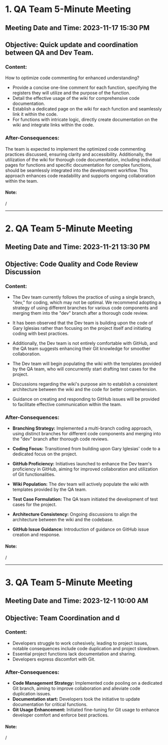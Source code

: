 # 1. QA Team 5-Minute Meeting 

## Meeting Date and Time: 2023-11-17 15:30 PM

## Objective: Quick update and coordination between QA and Dev Team.

### Content:
How to optimize code commenting for enhanced understanding?
- Provide a concise one-line comment for each function, specifying the registers they will utilize and the purpose of the function.
- Detail the effective usage of the wiki for comprehensive code documentation.
- Establish a dedicated page on the wiki for each function and seamlessly link it within the code.
- For functions with intricate logic, directly create documentation on the wiki and integrate links within the code.

### After-Consequences:

The team is expected to implement the optimized code commenting practices discussed, ensuring clarity and accessibility. Additionally, the utilization of the wiki for thorough code documentation, including individual pages for functions and specific documentation for complex functions, should be seamlessly integrated into the development workflow. This approach enhances code readability and supports ongoing collaboration within the team.


#### Note:
/

----

# 2. QA Team 5-Minute Meeting 

## Meeting Date and Time: 2023-11-21 13:30 PM

## Objective: Code Quality and Code Review Discussion

### Content:

- The Dev team currently follows the practice of using a single branch, "dev," for coding, which may not be optimal. We recommend adopting a strategy of using different branches for various code components and merging them into the "dev" branch after a thorough code review. 
  
- It has been observed that the Dev team is building upon the code of Gary Iglesias rather than focusing on the project itself and initiating coding with best practices. 
  
- Additionally, the Dev team is not entirely comfortable with GitHub, and the QA team suggests enhancing their Git knowledge for smoother collaboration.
  
- The Dev team will begin populating the wiki with the templates provided by the QA team, who will concurrently start drafting test cases for the project. 
  
- Discussions regarding the wiki's purpose aim to establish a consistent architecture between the wiki and the code for better comprehension.

- Guidance on creating and responding to GitHub issues will be provided to facilitate effective communication within the team.


### After-Consequences:

- **Branching Strategy:** Implemented a multi-branch coding approach, using distinct branches for different code components and merging into the "dev" branch after thorough code reviews.

- **Coding Focus:** Transitioned from building upon Gary Iglesias' code to a dedicated focus on the project.

- **GitHub Proficiency:** Initiatives launched to enhance the Dev team's proficiency in GitHub, aiming for improved collaboration and utilization of Git functionalities.

- **Wiki Population:** The dev team will actively populate the wiki with templates provided by the QA team.

- **Test Case Formulation:** The QA team initiated the development of test cases for the project.

- **Architecture Consistency:** Ongoing discussions to align the architecture between the wiki and the codebase.

- **GitHub Issue Guidance:** Introduction of guidance on GitHub issue creation and response.


#### Note:
/ 



----

# 3. QA Team 5-Minute Meeting 

## Meeting Date and Time: 2023-12-1 10:00 AM

## Objective: Team Coordination and d

### Content:
- Developers struggle to work cohesively, leading to project issues, notable consequences include code duplication and project slowdown.
- Essential project functions lack documentation and sharing.
- Developers express discomfort with Git.

### After-Consequences:
- **Code Management Strategy:** Implemented code pooling on a dedicated Git branch, aiming to improve collaboration and alleviate code duplication issues.
- **Documentation start:** Developers took the initiative to update documentation for critical functions.
- **Git Usage Enhancement:** Initiated fine-tuning for Git usage to enhance developer comfort and enforce best practices.



#### Note:
/ 
